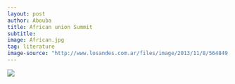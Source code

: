 ```yaml
---
layout: post
author: Abouba
title: African union Summit
subtitle: 
image: African.jpg
tag: literature
image-source: "http://www.losandes.com.ar/files/image/2013/11/8/564849.jpg"
---
```


<img src="{{site.github.url}}/img/African.jpg">
